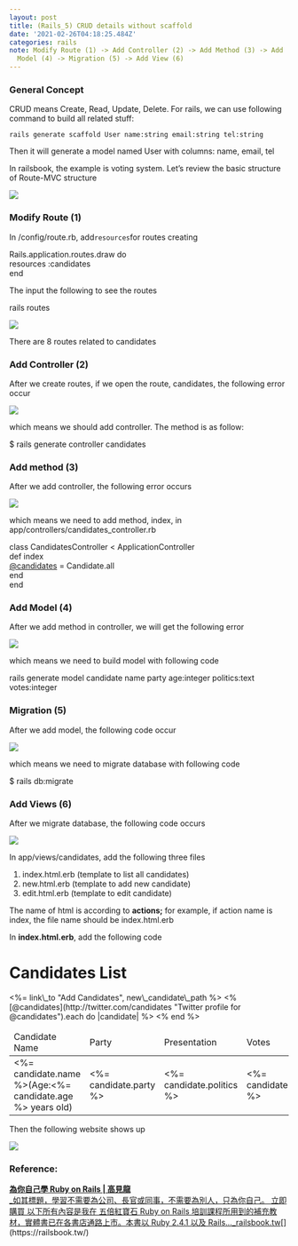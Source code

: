 ```yaml
---
layout: post
title: (Rails_5) CRUD details without scaffold  
date: '2021-02-26T04:18:25.484Z'
categories: rails
note: Modify Route (1) -> Add Controller (2) -> Add Method (3) -> Add
  Model (4) -> Migration (5) -> Add View (6)
---
```


### General Concept

CRUD means Create, Read, Update, Delete. For rails, we can use following command to build all related stuff:

```
rails generate scaffold User name:string email:string tel:string
```

Then it will generate a model named User with columns: name, email, tel

In railsbook, the example is voting system. Let’s review the basic structure of Route-MVC structure

![](/Users/chenyongzhe/coding/practice_not_for_github/javascript_practice/medium-to-markdown/medium-export/posts/md_1623056197395/img/1__GiaX4WZaeQLinrmcAhhL6g.png)

### Modify Route (1)

In /config/route.rb, add`resources`for routes creating

Rails.application.routes.draw do  
  resources :candidates  
end

The input the following to see the routes

rails routes

![](/Users/chenyongzhe/coding/practice_not_for_github/javascript_practice/medium-to-markdown/medium-export/posts/md_1623056197395/img/1__Eso6TT0MPJ32nNUU2TtPYw.png)

There are 8 routes related to candidates

### Add Controller (2)

After we create routes, if we open the route, candidates, the following error occur

![](/Users/chenyongzhe/coding/practice_not_for_github/javascript_practice/medium-to-markdown/medium-export/posts/md_1623056197395/img/1____zJ__7YfMJ6T2Dt7__1hl0NA.png)

which means we should add controller. The method is as follow:

$ rails generate controller candidates

### Add method (3)

After we add controller, the following error occurs

![](/Users/chenyongzhe/coding/practice_not_for_github/javascript_practice/medium-to-markdown/medium-export/posts/md_1623056197395/img/1__G0m3zoXz8WTC0X1B9v3OQQ.png)

which means we need to add method, index, in app/controllers/candidates\_controller.rb

class CandidatesController < ApplicationController  
  def index  
    [@candidates](http://twitter.com/candidates "Twitter profile for @candidates") = Candidate.all  
  end  
end

### Add Model (4)

After we add method in controller, we will get the following error

![](/Users/chenyongzhe/coding/practice_not_for_github/javascript_practice/medium-to-markdown/medium-export/posts/md_1623056197395/img/1__fX0dDWho4vvzlU2ykBLQeQ.png)

which means we need to build model with following code

rails generate model candidate name party age:integer politics:text votes:integer

### Migration (5)

After we add model, the following code occur

![](/Users/chenyongzhe/coding/practice_not_for_github/javascript_practice/medium-to-markdown/medium-export/posts/md_1623056197395/img/1__xJgh0Y36oZTwtHjTbzRS1A.png)

which means we need to migrate database with following code

$ rails db:migrate

### Add Views (6)

After we migrate database, the following code occurs

![](/Users/chenyongzhe/coding/practice_not_for_github/javascript_practice/medium-to-markdown/medium-export/posts/md_1623056197395/img/1__Wyp0AcUWDYN42uX7b10Ywg.png)

In app/views/candidates, add the following three files

1.  index.html.erb (template to list all candidates)
2.  new.html.erb (template to add new candidate)
3.  edit.html.erb (template to edit candidate)

The name of html is according to **actions;** for example, if action name is index, the file name should be index.html.erb

In **index.html.erb**, add the following code

<h1>Candidates List</h1>  
<%= link\_to "Add Candidates", new\_candidate\_path %>  
<table>  
<thead>  
<tr>  
<td>Candidate Name</td>  
<td>Party</td>  
<td>Presentation</td>  
<td>Votes</td>  
</tr>  
</thead>  
<tbody>  
<% [@candidates](http://twitter.com/candidates "Twitter profile for @candidates").each do |candidate| %>

<tr>  
<td><%= candidate.name %>(Age:<%= candidate.age %> years old)</td>  
<td><%= candidate.party %></td>  
<td><%= candidate.politics %></td>  
<td><%= candidate.votes %></td>  
</tr>  
<% end %>  
</tbody>  
</table>

Then the following website shows up

![](/Users/chenyongzhe/coding/practice_not_for_github/javascript_practice/medium-to-markdown/medium-export/posts/md_1623056197395/img/1__LGq9ct6M4IvdC6tlmEaFFg.png)

### Reference:

[**為你自己學 Ruby on Rails | 高見龍**  
_如其標題，學習不需要為公司、長官或同事，不需要為別人，只為你自己。 立即購買 以下所有內容是我在 五倍紅寶石 Ruby on Rails 培訓課程所用到的補充教材，實體書已在各書店通路上市。本書以 Ruby 2.4.1 以及 Rails…_railsbook.tw](https://railsbook.tw/ "https://railsbook.tw/")[](https://railsbook.tw/)